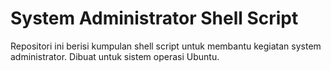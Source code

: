 # System Administrator Shell Script
Repositori ini berisi kumpulan shell script untuk membantu kegiatan system administrator. Dibuat untuk sistem operasi Ubuntu.

